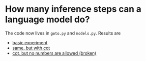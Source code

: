 # How many inference steps can a language model do?

The code now lives in `goto.py` and `models.py`.
Results are
- [basic experiment](goto-random-order-direct-answer.md)
- [same, but with cot](goto-random-order-cot.md)
- [cot, but no numbers are allowed (broken)](/Users/nielswarncke/Documents/reasoning-steps/goto-random-order-steganographic-cot.md)
